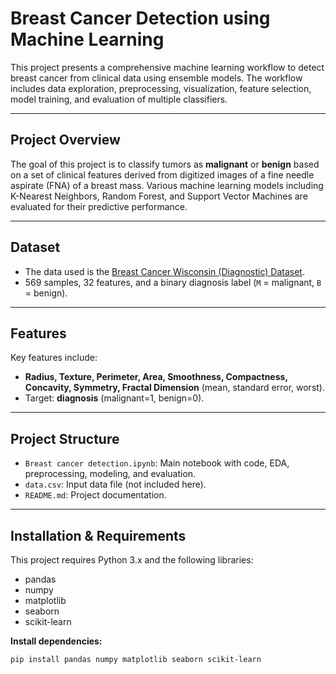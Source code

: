 # Breast Cancer Detection using Machine Learning

This project presents a comprehensive machine learning workflow to detect breast cancer from clinical data using ensemble models. The workflow includes data exploration, preprocessing, visualization, feature selection, model training, and evaluation of multiple classifiers.

---


## Project Overview

The goal of this project is to classify tumors as **malignant** or **benign** based on a set of clinical features derived from digitized images of a fine needle aspirate (FNA) of a breast mass. Various machine learning models including K-Nearest Neighbors, Random Forest, and Support Vector Machines are evaluated for their predictive performance.

---

## Dataset

- The data used is the [Breast Cancer Wisconsin (Diagnostic) Dataset](https://www.kaggle.com/datasets/uciml/breast-cancer-wisconsin-data?resource=download).
- 569 samples, 32 features, and a binary diagnosis label (`M` = malignant, `B` = benign).

---

## Features

Key features include:
- **Radius, Texture, Perimeter, Area, Smoothness, Compactness, Concavity, Symmetry, Fractal Dimension** (mean, standard error, worst).
- Target: **diagnosis** (malignant=1, benign=0).

---

## Project Structure

- `Breast cancer detection.ipynb`: Main notebook with code, EDA, preprocessing, modeling, and evaluation.
- `data.csv`: Input data file (not included here).
- `README.md`: Project documentation.

---

## Installation & Requirements

This project requires Python 3.x and the following libraries:
- pandas
- numpy
- matplotlib
- seaborn
- scikit-learn

**Install dependencies:**
```bash
pip install pandas numpy matplotlib seaborn scikit-learn
